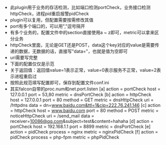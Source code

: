 * 此plugin用于业务的存活检测，比如端口检测portCheck，业务接口检测httpCheck，进程pid重启报警pidCheck
* plugin可以复用，但配置需要按需修改其值
* port有多个端口的，可以用","逗号隔开
* 有多个业务的，配置文件中的section直接使用a ~ z即可，metric可以拿来区分业务
* httpCheck里面，无论是GET还是POST，data这个key对应的value是需要传递的数据，无数据的话，直接写"data="，也就是值为空即可
* uri需要写完整
* 下面的配置仅仅是示范
* 关于返回值：返回值value=1表示正常，value=0表示服务不正常，value=2表示进程重启过
* 按照此规范填写配置即可，保存到配置文件conf.ini
* 其实falcon自带的proc.num和net.port.listen
[a]
action = portCheck
host = 127.0.0.1
port = 53,80
metric = dnsPortCheck
[b]
action = httpCheck
host = 127.0.0.1
port = 80
method = GET
metric = dnsHttpCheck
uri = /httpdns
data = dn=www.baidu.com&ttl=1&cip=222.76.241.146
[c]
action = httpCheck
host = www.baidu.com
port = 80
method = POST
metric = noticeHttpCheck
uri = /send_mail
data = receiver=10086@qq.com&subject=test&content=hahaha
[d]
action = portCheck
host = 192.168.1.1
port = 8899
metric = dnsPortCheck
[e]
action = pidCheck
process = nginx
metric = nginxPidCheck
[f]
action = pidCheck
process = php-fpm
metric = phpPidCheck
